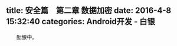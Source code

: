 title: 安全篇　第二章 数据加密
date: 2016-4-8 15:32:40
categories: Android开发 - 白银
---
　　酝酿中。
<br>



<br><br>
　　








